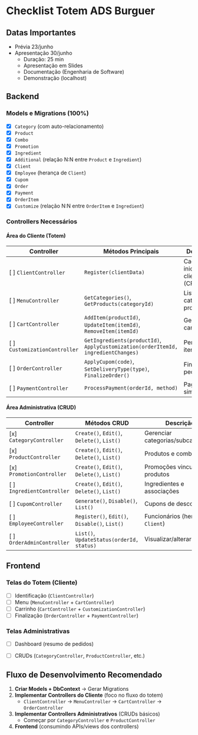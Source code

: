 # Checklist Totem ADS Burguer

## Datas Importantes
- Prévia 23/junho
- Apresentação 30/junho
  - Duração: 25 min
  - Apresentação em Slides
  - Documentação (Engenharia de Software)
  - Demonstração (localhost)

## **Backend**
### **Models e Migrations** (100%)  
- [x] `Category` (com auto-relacionamento)  
- [x] `Product`  
- [x] `Combo`  
- [x] `Promotion`  
- [x] `Ingredient`  
- [x] `Additional` (relação N:N entre `Product` e `Ingredient`)  
- [x] `Client`  
- [x] `Employee` (herança de `Client`)  
- [x] `Cupom`  
- [x] `Order`  
- [x] `Payment`  
- [x] `OrderItem`  
- [x] `Customize` (relação N:N entre `OrderItem` e `Ingredient`)  

### **Controllers Necessários**
#### **Área do Cliente (Totem)**
| Controller            | Métodos Principais                          | Descrição                               |
|-----------------------|---------------------------------------------|-----------------------------------------|
| [ ] `ClientController`    | `Register(clientData)`                      | Cadastro inicial do cliente (CPF/nome)  |
| [ ] `MenuController`      | `GetCategories()`, `GetProducts(categoryId)`| Listar categorias e produtos            |
| [ ] `CartController`      | `AddItem(productId)`, `UpdateItem(itemId)`, `RemoveItem(itemId)` | Gerenciar carrinho       |
| [ ] `CustomizationController` | `GetIngredients(productId)`, `ApplyCustomization(orderItemId, ingredientChanges)` | Personalizar itens |
| [ ] `OrderController`     | `ApplyCupom(code)`, `SetDeliveryType(type)`, `FinalizeOrder()` | Finalizar pedido   |
| [ ] `PaymentController`   | `ProcessPayment(orderId, method)`           | Pagamento simulado                      |

#### **Área Administrativa (CRUD)**
| Controller            | Métodos CRUD                                | Descrição                               |
|-----------------------|---------------------------------------------|-----------------------------------------|
| [x] `CategoryController`  | `Create()`, `Edit()`, `Delete()`, `List()`  | Gerenciar categorias/subcategorias      |
| [x] `ProductController`   | `Create()`, `Edit()`, `Delete()`, `List()`  | Produtos e combos                       |
| [x] `PromotionController` | `Create()`, `Edit()`, `Delete()`, `List()`  | Promoções vinculadas a produtos         |
| [ ] `IngredientController`| `Create()`, `Edit()`, `Delete()`, `List()`  | Ingredientes e associações              |
| [ ] `CupomController`     | `Generate()`, `Disable()`, `List()`         | Cupons de desconto                      |
| [ ] `EmployeeController`  | `Register()`, `Edit()`, `Disable()`, `List()`| Funcionários (herdam de `Client`)       |
| [ ] `OrderAdminController`| `List()`, `UpdateStatus(orderId, status)`   | Visualizar/alterar pedidos              |


## **Frontend**
### **Telas do Totem (Cliente)**
- [ ] Identificação (`ClientController`)  
- [ ] Menu (`MenuController` + `CartController`)  
- [ ] Carrinho (`CartController` + `CustomizationController`)  
- [ ] Finalização (`OrderController` + `PaymentController`)  

### **Telas Administrativas**
- [ ] Dashboard (resumo de pedidos)  
- [ ] CRUDs (`CategoryController`, `ProductController`, etc.)  


## Fluxo de Desenvolvimento Recomendado
1. **Criar Models + DbContext** → Gerar Migrations  
2. **Implementar Controllers do Cliente** (foco no fluxo do totem)  
   - `ClientController` → `MenuController` → `CartController` → `OrderController`  
3. **Implementar Controllers Administrativos** (CRUDs básicos)  
   - Começar por `CategoryController` e `ProductController`  
4. **Frontend** (consumindo APIs/views dos controllers)  
